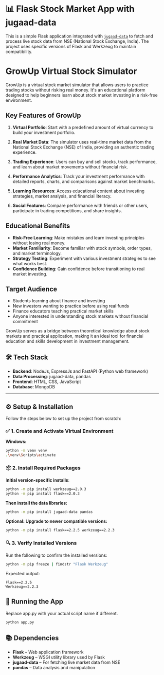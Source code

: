 # 📊 Flask Stock Market App with jugaad-data

This is a simple Flask application integrated with [`jugaad-data`](https://pypi.org/project/jugaad-data/) to fetch and process live stock data from NSE (National Stock Exchange, India). The project uses specific versions of Flask and Werkzeug to maintain compatibility.

# GrowUp Virtual Stock Simulator

GrowUp is a virtual stock market simulator that allows users to practice trading stocks without risking real money. It's an educational platform designed to help beginners learn about stock market investing in a risk-free environment.

## Key Features of GrowUp

1. **Virtual Portfolio**: Start with a predefined amount of virtual currency to build your investment portfolio.

2. **Real Market Data**: The simulator uses real-time market data from the National Stock Exchange (NSE) of India, providing an authentic trading experience.

3. **Trading Experience**: Users can buy and sell stocks, track performance, and learn about market movements without financial risk.

4. **Performance Analytics**: Track your investment performance with detailed reports, charts, and comparisons against market benchmarks.

5. **Learning Resources**: Access educational content about investing strategies, market analysis, and financial literacy.

6. **Social Features**: Compare performance with friends or other users, participate in trading competitions, and share insights.

## Educational Benefits

- **Risk-Free Learning**: Make mistakes and learn investing principles without losing real money.
- **Market Familiarity**: Become familiar with stock symbols, order types, and market terminology.
- **Strategy Testing**: Experiment with various investment strategies to see what works best.
- **Confidence Building**: Gain confidence before transitioning to real market investing.

## Target Audience

- Students learning about finance and investing
- New investors wanting to practice before using real funds
- Finance educators teaching practical market skills
- Anyone interested in understanding stock markets without financial commitment

GrowUp serves as a bridge between theoretical knowledge about stock markets and practical application, making it an ideal tool for financial education and skills development in investment management.

## 🛠️ Tech Stack

- **Backend**: NodeJs, ExpressJs and FastAPI (Python web framework)
- **Data Processing**: jugaad-data, pandas
- **Frontend**: HTML, CSS, JavaScript
- **Database**: MongoDB 
---

## ⚙️ Setup & Installation

Follow the steps below to set up the project from scratch:

### ✅ 1. Create and Activate Virtual Environment

**Windows:**
```bash
python -m venv venv
.\venv\Scripts\activate
```

### 📦 2. Install Required Packages

**Initial version-specific installs:**
```bash
python -m pip install werkzeug==2.0.3
python -m pip install flask==2.0.3
```

**Then install the data libraries:**
```bash
python -m pip install jugaad-data pandas
```

**Optional: Upgrade to newer compatible versions:**
```bash
python -m pip install flask==2.2.5 werkzeug==2.2.3
```

### 🔍 3. Verify Installed Versions

Run the following to confirm the installed versions:
```bash
python -m pip freeze | findstr "Flask Werkzeug"
```

Expected output:
```
Flask==2.2.5
Werkzeug==2.2.3
```

## 🚀 Running the App

Replace app.py with your actual script name if different.
```bash
python app.py
```

## 📚 Dependencies

- **Flask** – Web application framework
- **Werkzeug** – WSGI utility library used by Flask
- **jugaad-data** – For fetching live market data from NSE
- **pandas** – Data analysis and manipulation
